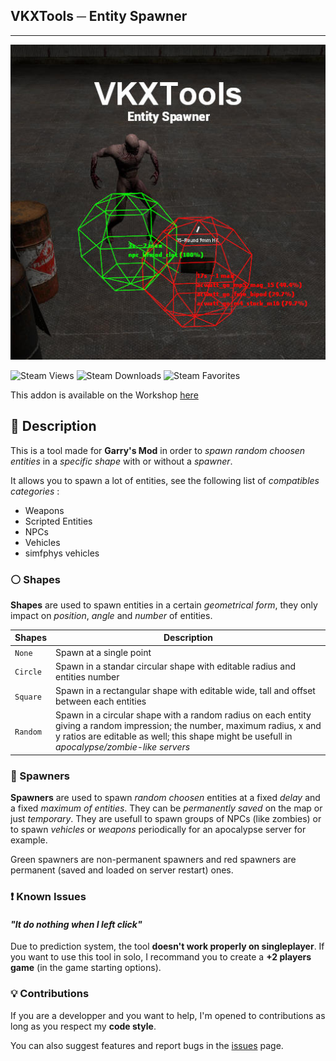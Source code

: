 ## VKXTools ─ Entity Spawner
---
![Logo](vkx_entspawner.jpg)

![Steam Views](https://img.shields.io/steam/views/2547807575?color=red&style=for-the-badge)
![Steam Downloads](https://img.shields.io/steam/downloads/2547807575?color=red&style=for-the-badge)
![Steam Favorites](https://img.shields.io/steam/favorites/2547807575?color=red&style=for-the-badge)

This addon is available on the Workshop [here](https://steamcommunity.com/sharedfiles/filedetails/?id=2547807575)

## 📃 Description
This is a tool made for **Garry's Mod** in order to *spawn random choosen entities* in a *specific shape* with or without a *spawner*.

It allows you to spawn a lot of entities, see the following list of *compatibles categories* :
+ Weapons
+ Scripted Entities
+ NPCs
+ Vehicles
+ simfphys vehicles

### ⚪ Shapes
**Shapes** are used to spawn entities in a certain *geometrical form*, they only impact on *position*, *angle* and *number* of entities.

|  Shapes  |  Description  |
|----------|---------------|
|   `None`   | Spawn at a single point |
|  `Circle`  | Spawn in a standar circular shape with editable radius and entities number |
|  `Square`  | Spawn in a rectangular shape with editable wide, tall and offset between each entities |
|  `Random`  | Spawn in a circular shape with a random radius on each entity giving a random impression; the number, maximum radius, x and y ratios are editable as well; this shape might be usefull in *apocalypse/zombie-like servers* |

### 🤖 Spawners
**Spawners** are used to spawn *random choosen* entities at a fixed *delay* and a fixed *maximum of entities*. They can be *permanently saved* on the map or just *temporary*. They are usefull to spawn groups of NPCs (like zombies) or to spawn *vehicles* or *weapons* periodically for an apocalypse server for example.

Green spawners are non-permanent spawners and red spawners are permanent (saved and loaded on server restart) ones.

### ❗ Known Issues
#### *"It do nothing when I left click"*
Due to prediction system, the tool **doesn't work properly on singleplayer**. If you want to use this tool in solo, I recommand you to create a **+2 players game** (in the game starting options).

### 💡 Contributions
If you are a developper and you want to help, I'm opened to contributions as long as you respect my **code style**. 

You can also suggest features and report bugs in the [issues](https://github.com/Guthen/VKXToolsEntitySpawner/issues) page.
